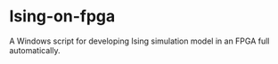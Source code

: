 # Ising-on-fpga
A Windows script for developing Ising simulation model in an FPGA full automatically.
